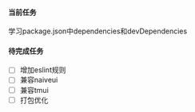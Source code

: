 #### 当前任务

学习package.json中dependencies和devDependencies

#### 待完成任务

- [ ] 增加eslint规则
- [ ] 兼容naiveui
- [ ] 兼容tmui
- [ ] 打包优化
